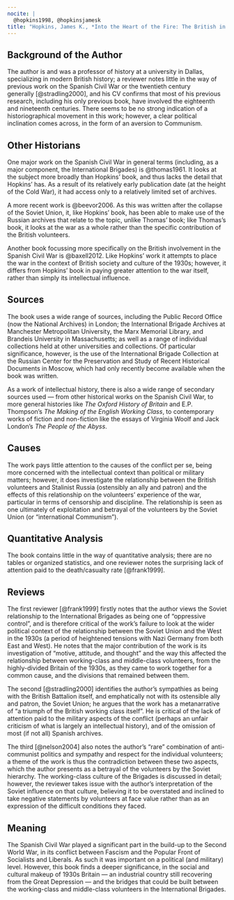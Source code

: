 ```yaml
---
nocite: |
  @hopkins1998, @hopkinsjamesk
title: "Hopkins, James K., *Into the Heart of the Fire: The British in the Spanish Civil War*"
---
```


## Background of the Author

The author is and was a professor of history at a university in Dallas, specializing in modern British history; a reviewer notes little in the way of previous work on the Spanish Civil War or the twentieth century generally [@stradling2000], and his CV confirms that most of his previous research, including his only previous book, have involved the eighteenth and nineteenth centuries. There seems to be no strong indication of a historiographical movement in this work; however, a clear political inclination comes across, in the form of an aversion to Communism.

## Other Historians

One major work on the Spanish Civil War in general terms (including, as a major component, the International Brigades) is @thomas1961. It looks at the subject more broadly than Hopkins’ book, and thus lacks the detail that Hopkins’ has. As a result of its relatively early publication date (at the height of the Cold War), it had access only to a relatively limited set of archives.

A more recent work is @beevor2006. As this was written after the collapse of the Soviet Union, it, like Hopkins’ book, has been able to make use of the Russian archives that relate to the topic, unlike Thomas’ book; like Thomas’s book, it looks at the war as a whole rather than the specific contribution of the British volunteers.

Another book focussing more specifically on the British involvement in the Spanish Civil War is @baxell2012. Like Hopkins’ work it attempts to place the war in the context of British society and culture of the 1930s; however, it differs from Hopkins’ book in paying greater attention to the war itself, rather than simply its intellectual influence.

## Sources

The book uses a wide range of sources, including the Public Record Office (now the National Archives) in London; the International Brigade Archives at Manchester Metropolitan University, the Marx Memorial Library, and Brandeis University in Massachusetts; as well as a range of individual collections held at other universities and collections. Of particular significance, however, is the use of the International Brigade Collection at the Russian Center for the Preservation and Study of Recent Historical Documents in Moscow, which had only recently become available when the book was written.

As a work of intellectual history, there is also a wide range of secondary sources used — from other historical works on the Spanish Civil War, to more general histories like *The Oxford History of Britain* and E.P. Thompson’s *The Making of the English Working Class*, to contemporary works of fiction and non-fiction like the essays of Virginia Woolf and Jack London’s *The People of the Abyss*.

## Causes

The work pays little attention to the causes of the conflict per se, being more concerned with the intellectual context than political or military matters; however, it does investigate the relationship between the British volunteers and Stalinist Russia (ostensibly an ally and patron) and the effects of this relationship on the volunteers’ experience of the war, particular in terms of censorship and discipline. The relationship is seen as one ultimately of exploitation and betrayal of the volunteers by the Soviet Union (or “international Communism”).

## Quantitative Analysis

The book contains little in the way of quantitative analysis; there are no tables or organized statistics, and one reviewer notes the surprising lack of attention paid to the death/casualty rate [@frank1999].

## Reviews

The first reviewer [@frank1999] firstly notes that the author views the Soviet relationship to the International Brigades as being one of “oppressive control”, and is therefore critical of the work’s failure to look at the wider political context of the relationship between the Soviet Union and the West in the 1930s (a period of heightened tensions with Nazi Germany from both East and West). He notes that the major contribution of the work is its investigation of “motive, attitude, and thought” and the way this affected the relationship between working-class and middle-class volunteers, from the highly-divided Britain of the 1930s, as they came to work together for a common cause, and the divisions that remained between them.

The second [@stradling2000] identifies the author’s sympathies as being with the British Battalion itself, and emphatically not with its ostensible ally and patron, the Soviet Union; he argues that the work has a metanarrative of “a triumph of the British working class itself”. He is critical of the lack of attention paid to the military aspects of the conflict (perhaps an unfair criticism of what is largely an intellectual history), and of the omission of most (if not all) Spanish archives.

The third [@nelson2004] also notes the author’s “rare” combination of anti-communist politics and sympathy and respect for the individual volunteers; a theme of the work is thus the contradiction between these two aspects, which the author presents as a betrayal of the volunteers by the Soviet hierarchy. The working-class culture of the Brigades is discussed in detail; however, the reviewer takes issue with the author’s interpretation of the Soviet influence on that culture, believing it to be overstated and inclined to take negative statements by volunteers at face value rather than as an expression of the difficult conditions they faced.

## Meaning

The Spanish Civil War played a significant part in the build-up to the Second World War, in its conflict between Fascism and the Popular Front of Socialists and Liberals. As such it was important on a political (and military) level. However, this book finds a deeper significance, in the social and cultural makeup of 1930s Britain — an industrial country still recovering from the Great Depression — and the bridges that could be built between the working-class and middle-class volunteers in the International Brigades.
